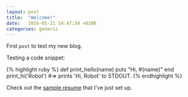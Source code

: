 ```yaml
---
layout: post
title:  "Welcome!"
date:   2016-05-21 14:47:34 +0100
categories: generic
---
```

First `post` to test my new blog. 

Testing a code snippet:

{% highlight ruby %}
def print_hello(name)
  puts "Hi, #{name}"
end
print_hi('Robot')
#=> prints 'Hi, Robot' to STDOUT.
{% endhighlight %}

Check out the [sample resume][sample-resume] that I've just set up.

[sample-resume]: https://iammyr.github.io/cv/resume.html
